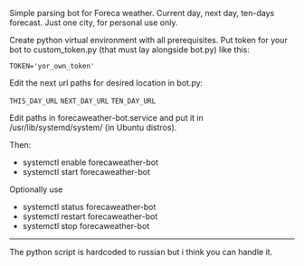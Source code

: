 Simple parsing bot for Foreca weather. Current day, next day, ten-days forecast. Just one city, for personal use only.

Create python virtual environment with all prerequisites. Put token for your bot to custom_token.py (that must lay alongside bot.py) like this:

`TOKEN='yor_own_token'`

Edit the next url paths for desired location in bot.py:

`THIS_DAY_URL`
`NEXT_DAY_URL`
`TEN_DAY_URL`

Edit paths in forecaweather-bot.service and put it in /usr/lib/systemd/system/ (in Ubuntu distros).

Then:
- systemctl enable forecaweather-bot
- systemctl start forecaweather-bot

Optionally use
- systemctl status forecaweather-bot
- systemctl restart forecaweather-bot
- systemctl stop forecaweather-bot

---
The python script is hardcoded to russian but i think you can handle it.